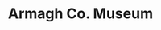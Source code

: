 ---
title: "Armagh Co. Museum"
address: "The Mall East, Armagh, Co. Armagh BT61 9BE"
tel: "028 3752 3070"
county: "Armagh"
category: "Zoos And Aquariums"
type: "Content"
lat: "054.3496170000"
lng: "-006.6486500000"
---